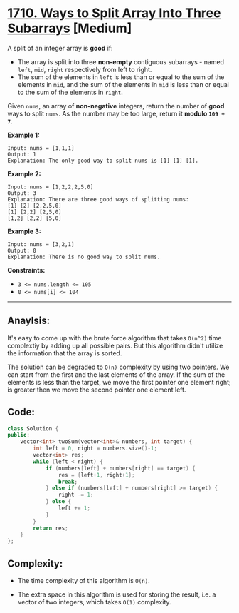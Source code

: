 # [1710. Ways to Split Array Into Three Subarrays](https://leetcode.com/problems/two-sum-ii-input-array-is-sorted/) [Medium]

A split of an integer array is **good** if:

- The array is split into three **non-empty** contiguous subarrays - named `left`, `mid`, `right` respectively from left to right.
- The sum of the elements in `left` is less than or equal to the sum of the elements in `mid`, and the sum of the elements in `mid` is less than or equal to the sum of the elements in `right`.
  
Given `nums`, an array of **non-negative** integers, return the number of **good** ways to split `nums`. As the number may be too large, return it **modulo `109 + 7`**.

**Example 1:**

```
Input: nums = [1,1,1]
Output: 1
Explanation: The only good way to split nums is [1] [1] [1].
```

**Example 2:**

```
Input: nums = [1,2,2,2,5,0]
Output: 3
Explanation: There are three good ways of splitting nums:
[1] [2] [2,2,5,0]
[1] [2,2] [2,5,0]
[1,2] [2,2] [5,0]
```

**Example 3:**

```
Input: nums = [3,2,1]
Output: 0
Explanation: There is no good way to split nums.
```

**Constraints:**

- `3 <= nums.length <= 105`
- `0 <= nums[i] <= 104`

-----

## **Anaylsis:**
It's easy to come up with the brute force algorithm that takes `O(n^2)` time complextiy by adding up all possible pairs. But this algorithm didn't utilize the information that the array is sorted.

The solution can be degraded to `O(n)` complexity by using two pointers. We can start from the first and the last elements of the array. If the sum of the elements is less than the target, we move the first pointer one element right; is greater then we move
the second pointer one element left.

## **Code:**
```cpp
class Solution {
public:
    vector<int> twoSum(vector<int>& numbers, int target) {
        int left = 0, right = numbers.size()-1;
        vector<int> res;
        while (left < right) {
            if (numbers[left] + numbers[right] == target) {
                res = {left+1, right+1};
                break;
            } else if (numbers[left] + numbers[right] >= target) {
                right -= 1;
            } else {
                left += 1;
            }
        }
        return res;
    }
};
```

## **Complexity:**
- The time complexity of this algorithm is `O(n)`.

- The extra space in this algorithm is used for storing the result, i.e. a vector of two integers, which takes `O(1)` complexity.
